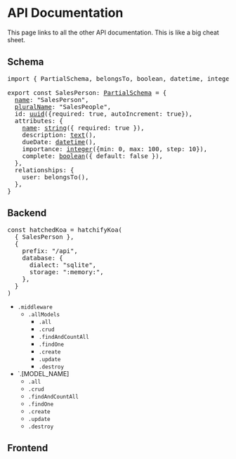 # API Documentation

This page links to all the other API documentation. This is like a big cheat sheet.

## Schema

<pre>
import { PartialSchema, belongsTo, boolean, datetime, integer, hasMany, string } from "@hatchifyjs/core"
  
export const SalesPerson: <a href="./naming.md">PartialSchema</a> = {
  <a href="./naming.md#schemaname">name</a>: "SalesPerson",
  <a href="./naming.md#schemapluralname">pluralName</a>: "SalesPeople",
  id: <a href="./attribute-types/uuid.md">uuid</a>({required: true, autoIncrement: true}),
  attributes: {
    <a href="./naming.md#schemaattributesattribute_name">name</a>: <a href="./attribute-types/string.md">string</a>({ required: true }),
    description: <a href="./attribute-types/text">text</a>(),
    dueDate: <a href="./attribute-types/datetime">datetime</a>(),
    importance: <a href="./attribute-types/integer.md">integer</a>({min: 0, max: 100, step: 10}),
    complete: <a href="./attribute-types/boolean.md">boolean</a>({ default: false }),
  },
  relationships: {
    user: belongsTo(),
  },
}
</pre>

## Backend

<pre>
const hatchedKoa = hatchifyKoa(
  { SalesPerson },
  {
    prefix: "/api",
    database: {
      dialect: "sqlite",
      storage: ":memory:",
    },
  }
)
</pre>

- `.middleware`
  - `.allModels`
    - `.all`
    - `.crud`
    - `.findAndCountAll`
    - `.findOne`
    - `.create`
    - `.update`
    - `.destroy`
 - `.[MODEL_NAME]
    - `.all`
    - `.crud`
    - `.findAndCountAll`
    - `.findOne`
    - `.create`
    - `.update`
    - `.destroy`

## Frontend
